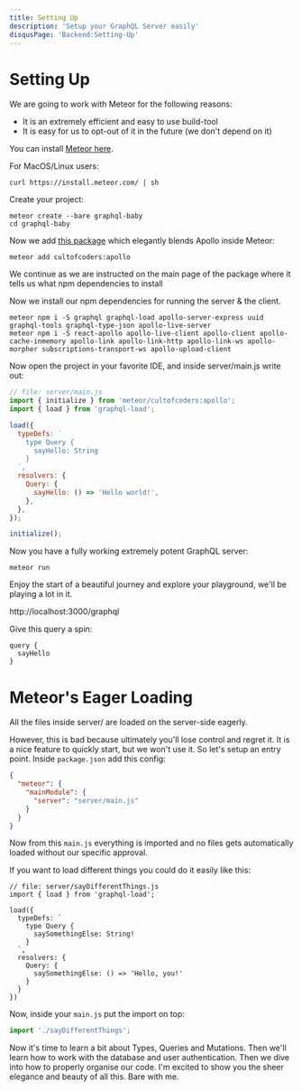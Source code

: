 ```yaml
---
title: Setting Up
description: 'Setup your GraphQL Server easily'
disqusPage: 'Backend:Setting-Up'
---
```


# Setting Up

We are going to work with Meteor for the following reasons:

- It is an extremely efficient and easy to use build-tool
- It is easy for us to opt-out of it in the future (we don't depend on it)

You can install [Meteor here](https://www.meteor.com/install).

For MacOS/Linux users:
```
curl https://install.meteor.com/ | sh
```

Create your project:

```
meteor create --bare graphql-baby
cd graphql-baby
```



Now we add [this package](https://github.com/cult-of-coders/apollo) which elegantly blends Apollo inside Meteor:

```
meteor add cultofcoders:apollo
```

We continue as we are instructed on the main page of the package where it tells us what npm dependencies to install

Now we install our npm dependencies for running the server & the client.

```
meteor npm i -S graphql graphql-load apollo-server-express uuid graphql-tools graphql-type-json apollo-live-server
meteor npm i -S react-apollo apollo-live-client apollo-client apollo-cache-inmemory apollo-link apollo-link-http apollo-link-ws apollo-morpher subscriptions-transport-ws apollo-upload-client
```

Now open the project in your favorite IDE, and inside server/main.js write out:

```js
// file: server/main.js
import { initialize } from 'meteor/cultofcoders:apollo';
import { load } from 'graphql-load';

load({
  typeDefs: `
    type Query {
      sayHello: String
    }
  `,
  resolvers: {
    Query: {
      sayHello: () => 'Hello world!',
    },
  },
});

initialize();
```

Now you have a fully working extremely potent GraphQL server:

```
meteor run
```

Enjoy the start of a beautiful journey and explore your playground, we'll be playing a lot in it.

http://localhost:3000/graphql

Give this query a spin:

```
query {
  sayHello
}
```

# Meteor's Eager Loading

All the files inside server/ are loaded on the server-side eagerly.

However, this is bad because ultimately you'll lose control and regret it. It is a nice feature to quickly start, but we won't use it. So let's setup an entry point. Inside `package.json` add this config:

```json
{
  "meteor": {
    "mainModule": {
      "server": "server/main.js"
    }
  }
}
```

Now from this `main.js` everything is imported and no files gets automatically loaded without our specific approval.

If you want to load different things you could do it easily like this:


```
// file: server/sayDifferentThings.js
import { load } from 'graphql-load';

load({
  typeDefs: `
    type Query {
      saySomethingElse: String!
    }
  `,
  resolvers: {
    Query: {
      saySomethingElse: () => 'Hello, you!'
    }
  }
})
```

Now, inside your `main.js` put the import on top:
```js
import './sayDifferentThings';
```

Now it's time to learn a bit about Types, Queries and Mutations. Then we'll learn how to work with the database and user authentication. Then we dive into how to properly organise our code. I'm excited to show you the sheer elegance and beauty of all this. Bare with me.

